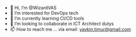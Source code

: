 - 👋 Hi, I’m @WizardVAS
- 👀 I’m interested for DevOps tech
- 🌱 I’m currently learning CI/CD tools
- 💞️ I’m looking to collaborate in ICT Architect dutys 
- 📫 How to reach me ... via email: yavkin.timur@gmail.com

<!---
WizardVAS/WizardVAS is a ✨ special ✨ repository because its `README.md` (this file) appears on your GitHub profile.
You can click the Preview link to take a look at your changes.
--->

